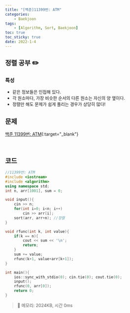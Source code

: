 ```yaml
---
title: "[백준]11399번: ATM"
categories:
    - Baekjoon
tags:
    - [Algorithm, Sort, Baekjoon]
toc: true
toc_sticky: true
date: 2022-1-4
---
```



## 정렬 공부 ✏️

### 특성
- 같은 정보들은 인접해 있다.
- 각 원소마다, 가장 비슷한 순서의 다른 원소는 자신의 양 옆이다.
- 정렬만 해도 문제가 쉽게 풀리는 경우가 상당히 많다!


## 문제

[백준 11399번: ATM](https://www.acmicpc.net/problem/11399){:target="_blank"}


<br>

## 코드

```cpp
//11399번: ATM
#include <iostream>
#include <algorithm>
using namespace std;
int n, arr[1001], sum = 0;

void input(){
    cin >> n;
    for(int i=0; i<n; i++)
        cin >> arr[i];
    sort(arr, arr+n); //정렬
}

void rfunc(int k, int value){
    if(k == n){
        cout << sum << '\n';
        return;
    }
    sum += value;
    rfunc(k+1, value+arr[k+1]);
}

int main(){
    ios::sync_with_stdio(0); cin.tie(0); cout.tie(0);
    input();
    rfunc(0, arr[0]);
    return 0;
}
``` 

> 🍒 메모리: 2024KB, 시간 0ms
